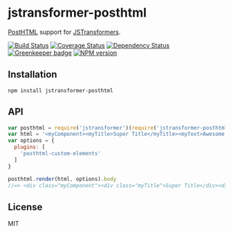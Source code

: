 # jstransformer-posthtml

[PostHTML](https://github.com/posthtml/posthtml) support for [JSTransformers](http://github.com/jstransformers).

[![Build Status](https://img.shields.io/travis/jstransformers/jstransformer-posthtml/master.svg)](https://travis-ci.org/jstransformers/jstransformer-posthtml)
[![Coverage Status](https://img.shields.io/codecov/c/github/jstransformers/jstransformer-posthtml/master.svg)](https://codecov.io/gh/jstransformers/jstransformer-posthtml)
[![Dependency Status](https://img.shields.io/david/jstransformers/jstransformer-posthtml/master.svg)](http://david-dm.org/jstransformers/jstransformer-posthtml)
[![Greenkeeper badge](https://badges.greenkeeper.io/jstransformers/jstransformer-posthtml.svg)](https://greenkeeper.io/)
[![NPM version](https://img.shields.io/npm/v/jstransformer-posthtml.svg)](https://www.npmjs.org/package/jstransformer-posthtml)

## Installation

    npm install jstransformer-posthtml

## API

```js
var posthtml = require('jstransformer')(require('jstransformer-posthtml'))
var html = '<myComponent><myTitle>Super Title</myTitle><myText>Awesome Text</myText></myComponent>'
var options = {
  plugins: [
    'posthtml-custom-elements'
  ]
}

posthtml.render(html, options).body
//=> <div class="myComponent"><div class="myTitle">Super Title</div><div class="myText">Awesome Text</div></div>
```

## License

MIT
